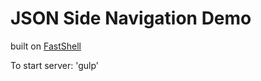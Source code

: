 # JSON Side Navigation Demo

built on [FastShell](https://travis-ci.org/HosseinKarami/fastshell)

To start server: 'gulp'
